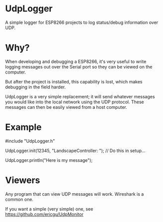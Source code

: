 # UdpLogger

A simple logger for ESP8266 projects to log status/debug information over UDP. 

# Why?

When developing and debugging a ESP8266, it's very useful to write logging messages out over the Serial port so they can be viewed on the computer.

But after the project is installed, this capability is lost, which makes debugging in the field harder. 

UdpLogger is a very simple replacement; it will send whatever messages you would like into the local network using the UDP protocol. These messages can then be easily viewed from a host computer.

# Example

#include "UdpLogger.h"

UdpLogger.init(12345, "LandscapeController: ");  // Do this in setup...

UdpLogger.println("Here is my message");

# Viewers

Any program that can view UDP messages will work. Wireshark is a common one.

If you want a simple (very simple) one, see https://github.com/ericgu/UdpMonitor

